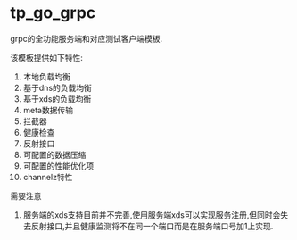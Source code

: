 # tp_go_grpc

grpc的全功能服务端和对应测试客户端模板.

该模板提供如下特性:

1. 本地负载均衡
2. 基于dns的负载均衡
3. 基于xds的负载均衡
4. meta数据传输
5. 拦截器
6. 健康检查
7. 反射接口
8. 可配置的数据压缩
9. 可配置的性能优化项
10. channelz特性

需要注意

1. 服务端的xds支持目前并不完善,使用服务端xds可以实现服务注册,但同时会失去反射接口,并且健康监测将不在同一个端口而是在服务端口号加1上实现.
